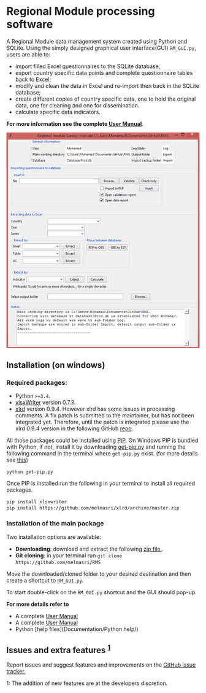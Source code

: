 
<link rel='stylesheet' href='markdown.css'/>

# Regional Module processing software
A Regional Module data management system created using Python and SQLite. Using the simply designed graphical user interface(GUI) `RM_GUI.py`, users are able to:

* import filled Excel questionnaires to the SQLite database;
* export country specific data points and complete questionnaire tables back to Excel;
* modify and clean the data in Excel and re-import then back in the SQLite database;
* create different copies of country specific data, one to hold the original data, one for cleaning and one for dissemination.
* calculate specific data indicators.

**For more information see the complete [User Manual](Documentation/user-manual.html)**.

![](Documentation/img/RM_GUI.png "Regional model user interface")

## Installation (on windows)
### Required packages:

* Python `>=3.4`. 
* [xlsxWriter](https://xlsxwriter.readthedocs.org/) version 0.7.3.
* [xlrd](https://pypi.python.org/pypi/xlrd) version 0.9.4. However
  xlrd has some issues in processing comments. A fix patch is submitted to the maintainer, but has not been integrated yet. Therefore, until the patch is integrated please use the xlrd 0.9.4 version in the following GitHub [repo](https://github.com/melmasri/xlrd).

All those packages could be installed using
[PIP](https://pypi.python.org/pypi/pip). On Windows PIP is bundled
with Python, if not, install it by downloading  [get-pip.py](get-pip.py) and running the following command in the terminal where `get-pip.py` exist. (for more details see [this](https://pip.pypa.io/en/stable/installing.html#install-pip))

```
python get-pip.py
```

Once PIP is installed run the following in your terminal to install all required packages.

```
pip install xlsxwriter
pip install https://github.com/melmasri/xlrd/archive/master.zip
```

### Installation of the main package
Two installation options are available:

* **Downloading**: download and extract the following [zip file.](https://github.com/melmasri/RMS/archive/master.zip).
* **Git cloning**: in your terminal run `git clone https://github.com/melmasri/RMS`

Move the downloaded/cloned folder to your desired destination and then create a shortcut to `RM_GUI.py`.

To start double-click on the `RM_GUI.py` shortcut and the GUI should pop-up.

**For more details refer to**

* A complete [User Manual](Documentation/user-manual.html)
* A complete [User Manual](Documentation/user-manual.org)
* Python [help files](Documentation/Python help/)

## Issues and extra features <sup>[1](#myfootnote1)</sup>
Report issues and suggest features and improvements on the [GitHub issue tracker.](https://github.com/melmasri/RMS/issues)


<a name="myfootnote1">1</a>: The addition of new features are at the developers discretion.
